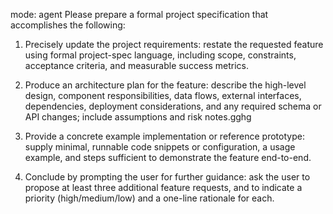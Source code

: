 mode: agent
Please prepare a formal project specification that accomplishes the following:

1. Precisely update the project requirements: restate the requested feature using formal project-spec language, including scope, constraints, acceptance criteria, and measurable success metrics.

2. Produce an architecture plan for the feature: describe the high-level design, component responsibilities, data flows, external interfaces, dependencies, deployment considerations, and any required schema or API changes; include assumptions and risk notes.gghg

3. Provide a concrete example implementation or reference prototype: supply minimal, runnable code snippets or configuration, a usage example, and steps sufficient to demonstrate the feature end-to-end.

4. Conclude by prompting the user for further guidance: ask the user to propose at least three additional feature requests, and to indicate a priority (high/medium/low) and a one-line rationale for each.
